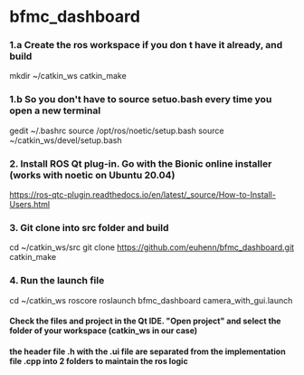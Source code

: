 # bfmc_dashboard

### 1.a Create the ros workspace if you don t have it already, and build
mkdir ~/catkin_ws
catkin_make
### 1.b So you don't have to source setuo.bash every time you open a new terminal
gedit ~/.bashrc
source /opt/ros/noetic/setup.bash
source ~/catkin_ws/devel/setup.bash

### 2. Install ROS Qt plug-in. Go with the Bionic online installer (works with noetic on Ubuntu 20.04)
https://ros-qtc-plugin.readthedocs.io/en/latest/_source/How-to-Install-Users.html

### 3. Git clone into src folder and build
cd ~/catkin_ws/src
git clone https://github.com/euhenn/bfmc_dashboard.git
catkin_make

### 4. Run the launch file
cd ~/catkin_ws
roscore
roslaunch bfmc_dashboard camera_with_gui.launch

#### Check the files and project in the Qt IDE. "Open project" and select the folder of your workspace (catkin_ws in our case)
#### the header file .h with the .ui file are separated from the implementation file .cpp into 2 folders to maintain the ros logic
